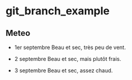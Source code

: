 # git_branch_example

## Meteo

* 1er septembre
  Beau et sec, très peu de vent.

* 2 septembre
  Beau et sec, mais plutôt frais.

* 3 septembre
  Beau et sec, assez chaud.
